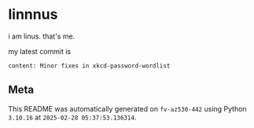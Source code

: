 # linnnus

i am linus. that's me.

my latest commit is

```
content: Minor fixes in xkcd-password-wordlist
```

## Meta

This README was automatically generated on `fv-az530-442` using Python
`3.10.16` at `2025-02-28 05:37:53.136314`.
